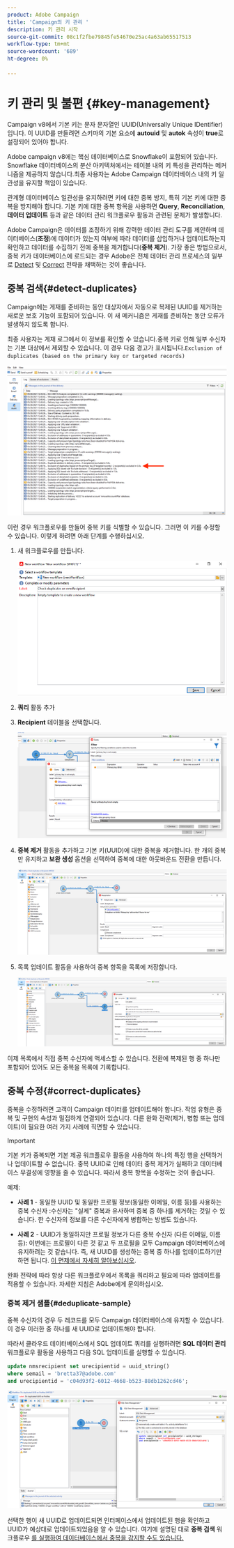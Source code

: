 ```yaml
---
product: Adobe Campaign
title: 'Campaign의 키 관리 '
description: 키 관리 시작
source-git-commit: 08c1f2fbe79845fe54670e25ac4a63ab65517513
workflow-type: tm+mt
source-wordcount: '689'
ht-degree: 0%

---
```


# 키 관리 및 불편 {#key-management}

Campaign v8에서 기본 키는 문자 문자열인 UUID(Universally Unique IDentifier)입니다. 이 UUID를 만들려면 스키마의 기본 요소에 **autouid** 및 **autok** 속성이 **true**&#x200B;로 설정되어 있어야 합니다.

Adobe campaign v8에는 핵심 데이터베이스로 Snowflake이 포함되어 있습니다. Snowflake 데이터베이스의 분산 아키텍처에서는 테이블 내의 키 특성을 관리하는 메커니즘을 제공하지 않습니다.최종 사용자는 Adobe Campaign 데이터베이스 내의 키 일관성을 유지할 책임이 있습니다.

관계형 데이터베이스 일관성을 유지하려면 키에 대한 중복 방지, 특히 기본 키에 대한 중복을 방지해야 합니다. 기본 키에 대한 중복 항목을 사용하면 **Query**, **Reconciliation**, **데이터 업데이트** 등과 같은 데이터 관리 워크플로우 활동과 관련된 문제가 발생합니다.

Adobe Campaign은 데이터를 조정하기 위해 강력한 데이터 관리 도구를 제안하며 데이터베이스(**조정**)에 데이터가 있는지 여부에 따라 데이터를 삽입하거나 업데이트하는지 확인하고 데이터를 수집하기 전에 중복을 제거합니다(**중복 제거**). 가장 좋은 방법으로서, 중복 키가 데이터베이스에 로드되는 경우 Adobe은 전체 데이터 관리 프로세스의 일부로 [Detect](#detect-duplicates) 및 [Correct](#correct-duplicates) 전략을 채택하는 것이 좋습니다.

## 중복 검색{#detect-duplicates}

Campaign에는 게재를 준비하는 동안 대상자에서 자동으로 복제된 UUID를 제거하는 새로운 보호 기능이 포함되어 있습니다. 이 새 메커니즘은 게재를 준비하는 동안 오류가 발생하지 않도록 합니다.

최종 사용자는 게재 로그에서 이 정보를 확인할 수 있습니다.중복 키로 인해 일부 수신자는 기본 대상에서 제외할 수 있습니다. 이 경우 다음 경고가 표시됩니다.`Exclusion of duplicates (based on the primary key or targeted records)`

![](assets/delivery-log-duplicates.png)

이런 경우 워크플로우를 만들어 중복 키를 식별할 수 있습니다. 그러면 이 키를 수정할 수 있습니다. 이렇게 하려면 아래 단계를 수행하십시오.

1. 새 워크플로우를 만듭니다.

   ![](assets/new-wf.png)

1. **쿼리** 활동 추가
1. **Recipient** 테이블을 선택합니다.

   ![](assets/add-query-on-rcp.png)

1. **중복 제거** 활동을 추가하고 기본 키(UUID)에 대한 중복을 제거합니다. 한 개의 중복만 유지하고 **보완 생성** 옵션을 선택하여 중복에 대한 아웃바운드 전환을 만듭니다.

   ![](assets/deduplicate.png)

1. 목록 업데이트 활동을 사용하여 중복 항목을 목록에 저장합니다.

   ![](assets/list-update.png)

이제 목록에서 직접 중복 수신자에 액세스할 수 있습니다. 전환에 복제된 행 중 하나만 포함되어 있어도 모든 중복을 목록에 기록합니다.


## 중복 수정{#correct-duplicates}

중복을 수정하려면 고객이 Campaign 데이터를 업데이트해야 합니다. 작업 유형은 중복 및 구현의 속성과 밀접하게 연결되어 있습니다. 다른 완화 전략(제거, 병합 또는 업데이트)이 필요한 여러 가지 사례에 직면할 수 있습니다.

>[!IMPORTANT]
>
>기본 키가 중복되면 기본 제공 워크플로우 활동을 사용하여 하나의 특정 행을 선택하거나 업데이트할 수 없습니다. 중복 UUID로 인해 데이터 중복 제거가 실패하고 데이터베이스 무결성에 영향을 줄 수 있습니다. 따라서 중복 항목을 수정하는 것이 좋습니다.

예제:

* **사례 1**  - 동일한 UUID 및 동일한 프로필 정보(동일한 이메일, 이름 등)를 사용하는 중복 수신자 :수신자는 &quot;실제&quot; 중복과 유사하며 중복 중 하나를 제거하는 것일 수 있습니다.
한 수신자의 정보를 다른 수신자에게 병합하는 방법도 있습니다.

* **사례 2**  - UUID가 동일하지만 프로필 정보가 다른 중복 수신자 (다른 이메일, 이름 등):
이번에는 프로필이 다른 것 같고 두 프로필을 모두 Campaign 데이터베이스에 유지하려는 것 같습니다. 즉, 새 UUID를 생성하는 중복 중 하나를 업데이트하기만 하면 됩니다. [이 면제에서 자세히 알아보십시오](#deduplicate-sample).

완화 전략에 따라 항상 다른 워크플로우에서 목록을 쿼리하고 필요에 따라 업데이트를 적용할 수 있습니다. 자세한 지침은 Adobe에게 문의하십시오.

### 중복 제거 샘플{#deduplicate-sample}

중복 수신자의 경우 두 레코드를 모두 Campaign 데이터베이스에 유지할 수 있습니다. 이 경우 이러한 중 하나를 새 UUID로 업데이트해야 합니다.

따라서 클라우드 데이터베이스에서 SQL 업데이트 쿼리를 실행하려면 **SQL 데이터 관리** 워크플로우 활동을 사용하고 다음 SQL 업데이트를 실행할 수 있습니다.

```sql
update nmsrecipient set urecipientid = uuid_string()
where semail = 'bretta37@adobe.com'
and urecipientid = 'c04d93f2-6012-4668-b523-88db1262cd46';
```

![](assets/sql-data-management.png)

선택한 행이 새 UUID로 업데이트되면 인터페이스에서 업데이트된 행을 확인하고 UUID가 예상대로 업데이트되었음을 알 수 있습니다. 여기에 설명된 대로 **중복 검색** 워크플로우 [를 실행하여 데이터베이스에서 중복을 감지할 수도 있습니다.](#detect-duplicates)
